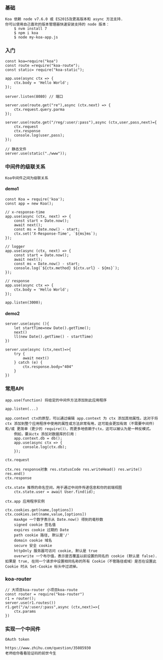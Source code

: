 ### 基础
    Koa 依赖 node v7.6.0 或 ES2015及更高版本和 async 方法支持.
    你可以使用自己喜欢的版本管理器快速安装支持的 node 版本：
        $ nvm install 7
        $ npm i koa
        $ node my-koa-app.js


### 入门
    const koa=require("koa")
    const route =require("koa-route");
    const static= require("koa-static");

    app.use(async ctx => {
        ctx.body = 'Hello World';
    });

    server.listen(8080) // 端口

    server.use(route.get("re"),async (ctx.next) => {
        ctx.request.query.parma
    });

    server.use(route.get("/reg/:user/:pass"),async (ctx,user,pass,next)={
        ctx.request
        ctx.response
        console.log(user,pass);
    });

    // 静态文件
    server.use(static("./www"));

### 中间件的级联关系
    Koa中间件之间为级联关系
#### demo1
    const Koa = require('koa');
    const app = new Koa();

    // x-response-time
    app.use(async (ctx, next) => {
        const start = Date.now();
        await next();
        const ms = Date.now() - start;
        ctx.set('X-Response-Time', `${ms}ms`);
    });

    // logger
    app.use(async (ctx, next) => {
        const start = Date.now();
        await next();
        const ms = Date.now() - start;
        console.log(`${ctx.method} ${ctx.url} - ${ms}`);
    });

    // response
    app.use(async ctx => {
        ctx.body = 'Hello World';
    });

    app.listen(3000);

#### demo2
    server.use(async (){
        let startTime=new Date().getTime();
        next()
        ll(new Date().getTime() - startTime)
    })

    server.use(async (ctx,next)=>{
        try {
            await next()
        } catch (e) {
            ctx.response.body="404"
        }
    })


### 常用API
    app.use(function) 将给定的中间件方法添加到此应用程序

    app.listen(...) 

    app.context ctx的原型，可以通过编辑 app.context 为 ctx 添加其他属性。这对于将 ctx 添加到整个应用程序中使用的属性或方法非常有用，这可能会更加有效（不需要中间件）和/或 更简单（更少的 require()），而更多地依赖于ctx，这可以被认为是一种反模式。
        例如，要从ctx 添加对数据库的引用：
        app.context.db = db();
        app.use(async ctx => {
            console.log(ctx.db);
        });

    ctx.request

    ctx.res response对象 res.statusCode res.writeHead() res.write() res.end()
    ctx.response

    ctx.state 推荐的命名空间，用于通过中间件传递信息和你的前端视图
        ctx.state.user = await User.find(id);

    ctx.app 应用程序实例

    ctx.cookies.get(name,[options])
    ctx.cookies.set(name,value,[options]) 
        maxAge 一个数字表示从 Date.now() 得到的毫秒数
        signed cookie 签名值
        expires cookie 过期的 Date
        path cookie 路径, 默认是'/'
        domain cookie 域名
        secure 安全 cookie
        httpOnly 服务器可访问 cookie, 默认是 true
        overwrite 一个布尔值，表示是否覆盖以前设置的同名的 cookie (默认是 false). 如果是 true, 在同一个请求中设置相同名称的所有 Cookie（不管路径或域）是否在设置此Cookie 时从 Set-Cookie 标头中过滤掉。

    


### koa-router
    // 大项目koa-router 小项目koa-route
    const router = require("koa-router")
    r1 = router();
    server.use(r1.routes())
    r1.get("/a/:user/:pass",async (ctx,next)=>{
        ctx.params
    })



###  实现一个中间件
    OAuth token

    https://www.zhihu.com/question/35085930
    老师给你看看验证码的前世今生
